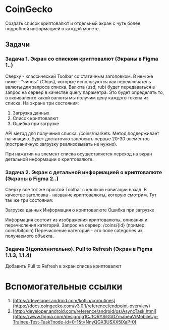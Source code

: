 # CoinGecko
Создать список криптовалют и отдельный экран с чуть более подробной информацией о каждой монете.

## Задачи
### Задача 1. Экран со списком криптовалют (Экраны в Figma 1.*.*)
Сверху - классический Toolbar со статичным заголовком. В нем же ниже - "чипсы" (Chips), которые используются как переключатель валюты для запроса списка. Валюта (usd, rub) будет передаваться в запрос на сервер в качестве query параметра. Это будет определять то, в эквиваленте какой валюты мы получим цену каждого токена из списка. На экране три состояния:

1. Загрузка данных
2. Список криптовалют
3. Ошибка при загрузке

API метод для получения списка: /coins/markets. Метод поддерживает пагинацию. Будет достаточно запросить первые 20-30 элементов (постраничную загрузку реализовывать не нужно).

При нажатии на элемент списка осуществляется переход на экран детальной информации о криптовалюте.

### Задача 2. Экран с детальной информацией о криптовалюте (Экраны в Figma 2.*.*)
Сверху все тот же простой Toolbar с кнопкой навигации назад. В качестве заголовка - название криптовалюты, которую смотрим. Тут так же три состояния:

Загрузка данных
Информация о криптовалюте
Ошибка при загрузке

Информация состоит из изображения криптовалюты, описания и перечисления категорий. Запрос на сервер: /coins/{id} (пример: coins/bitcoin) Перечисление категорий - это поле categories из получаемого объекта.

### Задача 3(дополнительно). Pull to Refresh (Экран в Figma 1.1.3, 1.1.4)
Добавить Pull to Refresh в экран списка криптовалют

# Вспомогательные ссылки
1. [https://developer.android.com/kotlin/coroutines](https://docs.coingecko.com/v3.0.1/reference/endpoint-overview)
1. [http://developer.android.com/reference/android/os/AsyncTask.html](https://www.figma.com/design/jq1CJfQRYSjIGiGZmabeaV/MobileUp-Trainee-Test-Task?node-id=0-1&t=NnyQGX3USXX5lXaP-0)
